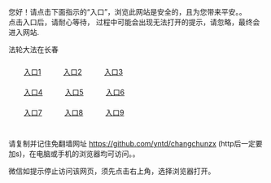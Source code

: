 您好！请点击下面指示的“入口”，浏览此网站是安全的，且为您带来平安。。 <br/>
点击入口后，请耐心等待， 过程中可能会出现无法打开的提示，请忽略，最终会进入网站. </br>

法轮大法在长春<br/>
<div style="padding:10px"><a style="margin:20px" target="_blank" href="https://d2pl5mfaz6qlm9.cloudfront.net/2Qpsp?etybv" id="ccLink1" rel="nofollow">入口1</a> <a target="_blank" style="margin:20px" href="https://d27omjyjmdiboi.cloudfront.net/2Qpsp?rdxnpt" id="ccLink2" rel="nofollow">入口2</a> <a style="margin:20px" target="_blank" href="https://d2rwfnbd5nnbh7.cloudfront.net/2Qpsp?ajtpjwdh" id="ccLink3" rel="nofollow">入口3</a></div>

<div style="padding:10px" ><a style="margin:20px" target="_blank" href="https://d2pl5mfaz6qlm9.cloudfront.net/2Qpsp?etybv" id="ccLink4" rel="nofollow">入口4</a> <a style="margin:20px" href="https://d27omjyjmdiboi.cloudfront.net/2Qpsp?rdxnpt" target="_blank" id="ccLink5" rel="nofollow">入口5</a> <a style="margin:20px" href="https://d2rwfnbd5nnbh7.cloudfront.net/2Qpsp?ajtpjwdh" target="_blank" id="ccLink6" rel="nofollow">入口6</a></div>

<div style="padding:10px"><a style="margin:20px" target="_blank" href="https://d2pl5mfaz6qlm9.cloudfront.net/2Qpsp?etybv" id="ccLink7" rel="nofollow">入口7</a> <a style="margin:20px" href="https://d27omjyjmdiboi.cloudfront.net/2Qpsp?rdxnpt" target="_blank" id="ccLink8" rel="nofollow">入口8</a> <a style="margin:20px" target="_blank" href="https://d2rwfnbd5nnbh7.cloudfront.net/2Qpsp?ajtpjwdh" id="ccLink9" rel="nofollow">入口9</a></div>

<br/>



请复制并记住免翻墙网址 https://github.com/yntd/changchunzx (http后一定要加s)，在电脑或手机的浏览器均可访问。。<br/>

微信如提示停止访问该网页，须先点击右上角，选择浏览器打开。
